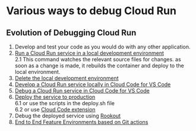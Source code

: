 # Various ways to debug Cloud Run

## Evolution of Debugging Cloud Run
1. Develop and test your code as you would do with any other application.
2. [Run a Cloud Run service in a local development environment](https://cloud.google.com/sdk/gcloud/reference/beta/code/dev)</br>
2.1 This command watches the relevant source files for changes. as soon as a change is made, it rebuilds the container and deploy to the local environment.
3. [Delete the local development environment](https://cloud.google.com/sdk/gcloud/reference/beta/code/clean-up)
4. [Develop a Cloud Run service locally in Cloud Code for VS Code](https://cloud.google.com/code/docs/vscode/develop-service)
5. [Debug a Cloud Run service in Cloud Code for VS Code](https://cloud.google.com/code/docs/vscode/debugging-a-cloud-run-service)
6. [Deploy the service to production](https://cloud.google.com/sdk/gcloud/reference/run/deploy)</br>
6.1 or use the scripts in the deploy.sh file </br>
6.2 or use [Cloud Code extension](https://cloud.google.com/code/docs/vscode/deploy-service#deploying_a_cloud_run_service)
7. Debug the deployed service using [Rookout](https://www.rookout.com/)
8. [End to End Feature Environments based on Git actions](https://github.com/UriKatsirPrivate/Feature-Environment)